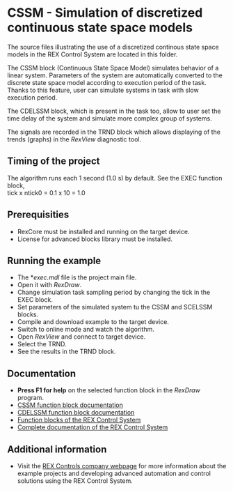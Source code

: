 ﻿CSSM - Simulation of discretized continuous state space models
==============================================================

The source files illustrating the use of a discretized continous state space 
models in the REX Control System are located in this folder.

The CSSM block (Continuous State Space Model) simulates behavior of a linear system.
Parameters of the system are automatically converted to the discrete state space 
model according to execution period of the task. Thanks to this feature, user
can simulate systems in task with slow execution period.

The CDELSSM block, which is present in the task too, allow to user set the time 
delay of the system and simulate more complex group of systems.

The signals are recorded in the TRND block which allows displaying of the trends 
(graphs) in the *RexView* diagnostic tool. 

## Timing of the project ##

The algorithm runs each 1 second (1.0 s) by default. See the EXEC function block,  
tick x ntick0 = 0.1 x 10 = 1.0 

## Prerequisities ##
- RexCore must be installed and running on the target device.
- License for advanced blocks library must be installed.

## Running the example ##
- The **exec.mdl* file is the project main file.
- Open it with *RexDraw*.
- Change simulation task sampling period by changing the tick in the EXEC block.
- Set parameters of the simulated system tu the CSSM and SCELSSM blocks.
- Compile and download example to the target device.
- Switch to online mode and watch the algorithm.
- Open *RexView* and connect to target device.
- Select the TRND.
- See the results in the TRND block.

## Documentation ##

- **Press F1 for help** on the selected function block in the *RexDraw* program.
- [CSSM function block documentation](https://www.rexcontrols.com/media/2.50.1/doc/ENGLISH/MANUALS/BRef/CSSM.html)
- [CDELSSM function block documentation](https://www.rexcontrols.com/media/2.50.1/doc/ENGLISH/MANUALS/BRef/CDELSSM.html)
- [Function blocks of the REX Control System](https://www.rexcontrols.com/media/2.50.1/doc/ENGLISH/MANUALS/BRef/BRef_ENG.html)
- [Complete documentation of the REX Control System](http://www.rexcontrols.com/documentation-and-support)

## Additional information ##

- Visit the [REX Controls company webpage](http://www.rexcontrols.com) 
for more information about the example projects and developing advanced 
automation and control solutions using the REX Control System.